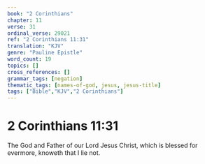 ```yaml
---
book: "2 Corinthians"
chapter: 11
verse: 31
ordinal_verse: 29021
ref: "2 Corinthians 11:31"
translation: "KJV"
genre: "Pauline Epistle"
word_count: 19
topics: []
cross_references: []
grammar_tags: [negation]
thematic_tags: [names-of-god, jesus, jesus-title]
tags: ["Bible","KJV","2 Corinthians"]
---
```


# 2 Corinthians 11:31

The God and Father of our Lord Jesus Christ, which is blessed for evermore, knoweth that I lie not.
